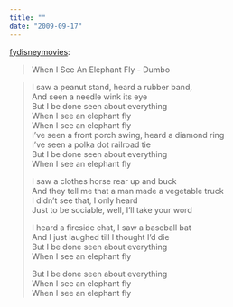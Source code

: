 ```yaml
---
title: ""
date: "2009-09-17"
---
```


[fydisneymovies](http://fydisneymovies.tumblr.com/post/167147282/when-i-see-an-elephant-fly-dumbo):

> When I See An Elephant Fly - Dumbo

> I saw a peanut stand, heard a rubber band,  
> And seen a needle wink its eye  
> But I be done seen about everything  
> When I see an elephant fly  
> When I see an elephant fly  
> I’ve seen a front porch swing, heard a diamond ring  
> I’ve seen a polka dot railroad tie  
> But I be done seen about everything  
> When I see an elephant fly  
>   
> I saw a clothes horse rear up and buck  
> And they tell me that a man made a vegetable truck  
> I didn’t see that, I only heard  
> Just to be sociable, well, I’ll take your word  
>   
> I heard a fireside chat, I saw a baseball bat  
> And I just laughed till I thought I’d die  
> But I be done seen about everything  
> When I see an elephant fly  
>   
> But I be done seen about everything  
> When I see an elephant fly  
> When I see an elephant fly

